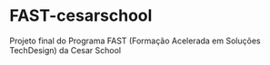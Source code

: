 # FAST-cesarschool
Projeto final do Programa FAST (Formação Acelerada em Soluções TechDesign) da Cesar School
